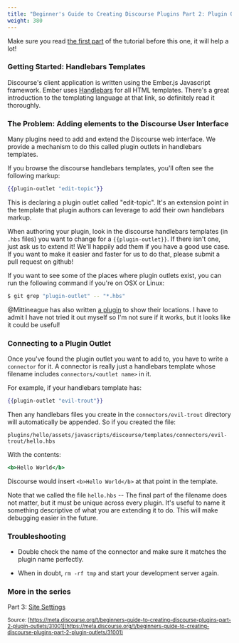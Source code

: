 ```yaml
---
title: "Beginner's Guide to Creating Discourse Plugins Part 2: Plugin Outlets"
weight: 380
---
```


Make sure you read [the first part](http://learndiscourse.org/beginners-guide-to-creating-discourse-plugins) of the tutorial before this one, it will help a lot!

### Getting Started: Handlebars Templates

Discourse's client application is written using the Ember.js Javascript framework. Ember uses [Handlebars](http://guides.emberjs.com/v1.12.0/templates/handlebars-basics/) for all HTML templates. There's a great introduction to the templating language at that link, so definitely read it thoroughly.

### The Problem: Adding elements to the Discourse User Interface

Many plugins need to add and extend the Discourse web interface. We provide a mechanism to do this called plugin outlets in handlebars templates.

If you browse the discourse handlebars templates, you'll often see the following markup:

```handlebars
{{plugin-outlet "edit-topic"}}
```

This is declaring a plugin outlet called "edit-topic". It's an extension point in the template that plugin authors can leverage to add their own handlebars markup.

When authoring your plugin, look in the discourse handlebars templates (in `.hbs` files) you want to change for a `{{plugin-outlet}}`. If there isn't one, just ask us to extend it! We'll happily add them if you have a good use case. If you want to make it easier and faster for us to do that, please submit a pull request on github!

If you want to see some of the places where plugin outlets exist, you can run the following command if you're on OSX or Linux:

```bash
$ git grep "plugin-outlet" -- "*.hbs"
```

@Mittineague has also written [a plugin](http://learndiscourse.org/plugin-outlet-locations) to show their locations. I have to admit I have not tried it out myself so I'm not sure if it works, but it looks like it could be useful!

### Connecting to a Plugin Outlet

Once you've found the plugin outlet you want to add to, you have to write a `connector` for it.  A connector is really just a handlebars template whose filename includes `connectors/<outlet name>` in it.

For example, if your handlebars template has:

```handlebars
{{plugin-outlet "evil-trout"}}
```

Then any handlebars files you create in the `connectors/evil-trout` directory
will automatically be appended. So if you created the file:

`plugins/hello/assets/javascripts/discourse/templates/connectors/evil-trout/hello.hbs`

With the contents:

```handlebars
<b>Hello World</b>
```

Discourse would insert `<b>Hello World</b>` at that point in the template.

Note that we called the file `hello.hbs` -- The final part of the filename does not matter, but it must be unique across every plugin. It's useful to name it something descriptive of what you are extending it to do. This will make debugging easier in the future.

### Troubleshooting

- Double check the name of the connector and make sure it matches the plugin name perfectly. 

- When in doubt, `rm -rf tmp` and start your development server again.

### More in the series

Part 3: [Site Settings](http://learndiscourse.org/beginners-guide-to-creating-discourse-plugins-part-3-custom-settings)

<small class="documentation-source">Source: [https://meta.discourse.org/t/beginners-guide-to-creating-discourse-plugins-part-2-plugin-outlets/31001](https://meta.discourse.org/t/beginners-guide-to-creating-discourse-plugins-part-2-plugin-outlets/31001)</small>
